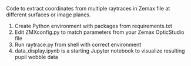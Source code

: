 Code to extract coordinates from multiple raytraces in Zemax file at different surfaces or image planes.

1) Create Python environment with packages from requirements.txt
2) Edit ZMXconfig.py to match parameters from your Zemax OpticStudio file
3) Run raytrace.py from shell with correct environment
4) data_display.ipynb is a starting Jupyter notebook to visualize resulting pupil wobble data
